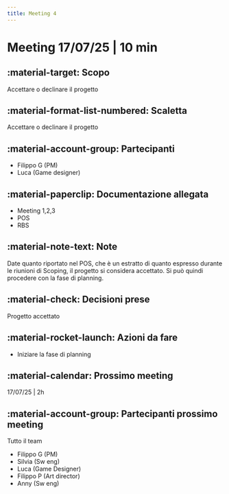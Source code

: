 ```yaml
---
title: Meeting 4
---
```


# Meeting 17/07/25 | 10 min

## :material-target: **Scopo**

Accettare o declinare il progetto

## :material-format-list-numbered: **Scaletta**  

Accettare o declinare il progetto

## :material-account-group: **Partecipanti**

- Filippo G (PM)
- Luca (Game designer)

## :material-paperclip: **Documentazione allegata**  

- Meeting 1,2,3
- POS
- RBS

## :material-note-text: **Note**  

Date quanto riportato nel POS, che è un estratto di quanto espresso durante le riunioni di Scoping, il progetto si considera accettato. Si può quindi procedere con la fase di planning.

## :material-check: **Decisioni prese**  

Progetto accettato

## :material-rocket-launch: **Azioni da fare**  

- Iniziare la fase di planning

## :material-calendar: **Prossimo meeting**

17/07/25 | 2h

## :material-account-group: **Partecipanti prossimo meeting**  

Tutto il team
- Filippo G (PM)
- Silvia (Sw eng)
- Luca (Game Designer)
- Filippo P (Art director)
- Anny (Sw eng)
